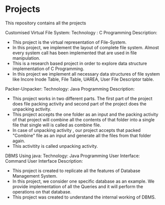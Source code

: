 # Projects
This repository contains all the projects 

Customised Virtual File System:
Technology : C Programming
Description:
- This project is the virtual representation of File-System.
- In this project, we implement the layout of complete file system. Almost every system call has been implemented that are used in file manipulation.
- This is a research based project in order to explore data structure implementation of C Programming.
-	In this project we implement all necessary data structures of file system like Incore Inode Table, File Table, UAREA, User File Descriptor table.



Packer-Unpacker:
Technology: Java Programming
Description:
- This project works in two different parts. The first part of the project does file packing activity and second part of the project does the unpacking activity.
- This project accepts the one folder as an input and the packing activity of that project will combine all the contents of that folder into a single file that single will is called as combine file.
- In case of unpacking activity , our project accepts that packed "Combine" file as an input and generate all the files from that folder again.
- This activitity is called unpacking activity.



DBMS Using java:
Technology: Java Programming
User Interface: Command User Interface
Description:
- This project is created to replicate all the features of Database Management System.
- In this project, we consider one specific database as an example. We provide implementation of all the Queries and it will perform the operations on that database.
- This project was created to understand the internal working of DBMS.
